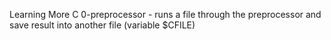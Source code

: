 Learning More C
0-preprocessor - runs a file through the preprocessor and save result into another file (variable $CFILE)
